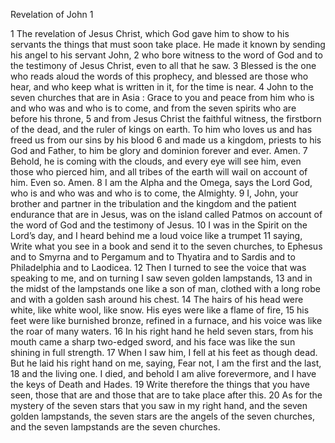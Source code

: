 Revelation of John 1

1	The revelation of Jesus Christ, which God gave him to show to his servants the things that must soon take place. He made it known by sending his angel to his servant John,
2	who bore witness to the word of God and to the testimony of Jesus Christ, even to all that he saw.
3	Blessed is the one who reads aloud the words of this prophecy, and blessed are those who hear, and who keep what is written in it, for the time is near.
4	John to the seven churches that are in Asia : Grace to you and peace from him who is and who was and who is to come, and from the seven spirits who are before his throne,
5	and from Jesus Christ the faithful witness, the firstborn of the dead, and the ruler of kings on earth. To him who loves us and has freed us from our sins by his blood
6	and made us a kingdom, priests to his God and Father, to him be glory and dominion forever and ever. Amen.
7	Behold, he is coming with the clouds, and every eye will see him, even those who pierced him, and all tribes of the earth will wail on account of him. Even so. Amen.
8	I am the Alpha and the Omega, says the Lord God, who is and who was and who is to come, the Almighty.
9	I, John, your brother and partner in the tribulation and the kingdom and the patient endurance that are in Jesus, was on the island called Patmos on account of the word of God and the testimony of Jesus.
10	I was in the Spirit on the Lord’s day, and I heard behind me a loud voice like a trumpet
11	saying, Write what you see in a book and send it to the seven churches, to Ephesus and to Smyrna and to Pergamum and to Thyatira and to Sardis and to Philadelphia and to Laodicea.
12	Then I turned to see the voice that was speaking to me, and on turning I saw seven golden lampstands,
13	and in the midst of the lampstands one like a son of man, clothed with a long robe and with a golden sash around his chest.
14	The hairs of his head were white, like white wool, like snow. His eyes were like a flame of fire,
15	his feet were like burnished bronze, refined in a furnace, and his voice was like the roar of many waters.
16	In his right hand he held seven stars, from his mouth came a sharp two-edged sword, and his face was like the sun shining in full strength.
17	When I saw him, I fell at his feet as though dead. But he laid his right hand on me, saying, Fear not, I am the first and the last,
18	and the living one. I died, and behold I am alive forevermore, and I have the keys of Death and Hades.
19	Write therefore the things that you have seen, those that are and those that are to take place after this.
20	As for the mystery of the seven stars that you saw in my right hand, and the seven golden lampstands, the seven stars are the angels of the seven churches, and the seven lampstands are the seven churches.


